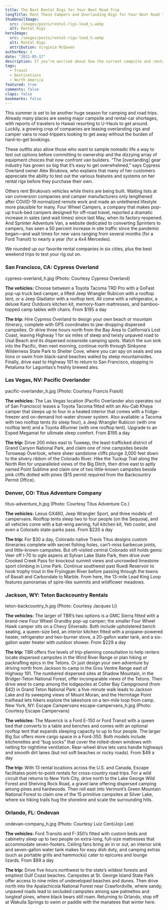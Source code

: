 ```yaml
---
title: The Best Rental Rigs for Your Next Road Trip
longTitle: Rent These Campers and Overlanding Rigs for Your Next Road Trip
thumbnailImage: 
  src: /images/posts/rental-rigs-lead_s.webp
  alt: Rental Rigs
heroImage: 
  src: /images/posts/rental-rigs-lead_h.webp
  alt: Rental Rigs
  attribution: Virginia McQueen
authorKey: 3
date: "2021-05-17"
description: If you’re worried about how the current campsite and rental-car shortages are going to impact your summer travels, consider these options. We’ve rounded up our favorite companies in six cities, plus the itineraries to test them out on.
tags:
  - Travel
  - Destinations
  - North America
featured: true
comments: false
claps: false
bookmarks: false
---
```


This summer is set to be another huge season for camping and road trips. Already many places are seeing major campsite and rental-car shortages, with reports of travelers to Hawaii resorting to U-Hauls to get around. Luckily, a growing crop of companies are leasing overlanding rigs and camper vans to road-trippers looking to get away without the burden of hard-to-get bookings. 

These outfits also allow those who want to sample nomadic life a way to test out options before committing to ownership and the dizzying array of equipment choices that now confront van builders. “The [overlanding] gear industry has grown so big that it’s easy to get overwhelmed,” says Cypress Overland owner Alex Birukova, who explains that many of her customers appreciate the ability to test out the various features and systems on her rental rigs before they purchase their own. 

Others rent Birukova’s vehicles while theirs are being built. Waiting lists at van conversion companies and camper manufacturers only lengthened after COVID-19 normalized remote work and made an untethered lifestyle more plausible for many. Four Wheel Campers, a company that makes pop-up truck-bed campers designed for off-road travel, reported a dramatic increase in sales (and wait times) since last May, when its factory reopened. And Sprinter Adventure Van, a website dedicated to converting Sprinters to campers, has seen a 50 percent increase in site traffic since the pandemic began—and wait times for new vans ranging from several months (for a Ford Transit) to nearly a year (for a 4x4 Mercedes). 

We rounded up our favorite rental companies in six cities, plus the best weekend trips to test your rig out on. 

### San Francisco, CA: Cypress Overland
cypress-overland_h.jpg
(Photo: Courtesy Cypress Overland)

**The vehicles:** Choose between a Toyota Tacoma TRD Pro with a GoFast pop-up truck bed camper, a lifted Jeep Wrangler Rubicon with a rooftop tent, or a Jeep Gladiator with a rooftop tent. All come with a refrigerator, a deluxe Kanz Outdoors kitchen kit, memory-foam mattresses, and bamboo-topped camp tables with chairs. From $195 a day

**The trip:** Hire Cypress Overland to design your own beach or mountain itinerary, complete with GPS coordinates to jaw-dropping dispersed campsites. Or drive three hours north from the Bay Area to California’s Lost Coast, leaving Highway 1 for six miles of steep and twisty unpaved road to Usal Beach and its dispersed oceanside camping spots. Watch the sun sink into the Pacific, then next morning, continue north through Sinkyone Wilderness State Park to Shelter Cove, where you can spy on seals and sea lions or swim from black-sand beaches walled by steep mountainsides. Finally, drive east to Highway 101 to return to San Francisco, stopping in Petaluma for Lagunitas’s freshly brewed ales.

### Las Vegas, NV: Pacific Overlander
pacific-overlander_h.jpg
(Photo: Courtesy Francis Fraioli)

**The vehicles:** The Las Vegas location (Pacific Overlander also operates out of San Francisco) leases a Toyota Tacoma fitted with an Alu-Cab Khaya camper that sleeps up to four in a heated interior that comes with a fridge-freezer and on-demand hot-water shower system. Also available: a Tacoma with two rooftop tents (to sleep four), a Jeep Wrangler Rubicon (with one rooftop tent) and a Toyota 4Runner (with one rooftop tent). Upgrade to an Exped Megamat for ultimate sleep comfort. From $195 a day

**The trip:** Drive 200 miles east to Tuweep, the least-trafficked district of Grand Canyon National Park, and claim one of nine campsites beside Toroweap Overlook, where sheer sandstone cliffs plunge 3,000 feet down to the silvery ribbon of the Colorado River. Hike the Tuckup Trail along the North Rim for unparalleled views of the Big Ditch, then drive east to aptly named Point Sublime and claim one of two little-known campsites beside pink cliffs dotted with pines ($15 permit required from the Backcountry Permit Office).

### Denver, CO: Titus Adventure Company
titus-adventure_h.jpg
(Photo: Courtesy Titus Adventure Co.)

**The vehicles:** Lexus GX460, Jeep Wrangler Sport, and three models of campervans. Rooftop tents sleep two to four people (on the Sequoia), and all vehicles come with a bat-wing awning, full kitchen kit, Yeti cooler, and even a Colorado state-parks pass. From $220 a day

**The trip:** For $30 a day, Colorado native Travis Titus designs custom itineraries complete with secret fishing holes, can’t-miss barbecue joints, and little-known campsites. But oft-visited central Colorado still holds gems: Veer off I-70 to ogle aspens at Sylvan Lake State Park, then drive over Crooked Creek Pass for knockout summit views and uncrowded limestone sport climbing in Lime Park. Continue southwest past Ruedi Reservoir to hook trophy trout in the Fryingpan River before passing through the towns of Basalt and Carbondale to Marble. From here, the 13-mile Lead King Loop features panoramas of spire-like summits and wildflower meadows.

### Jackson, WY: Teton Backcountry Rentals
teton-backcountry_h.jpg
(Photo: Courtesy Jacques Li)

**The vehicles:** The larger of TBR’s two options is a GMC Sierra fitted with a brand-new Four Wheel Grandby pop-up camper; the smaller Four Wheel Hawk camper sits on a Chevy Silverado. Both include upholstered bench seating, a queen-size bed, an interior kitchen fitted with a propane-powered heater, refrigerator and two-burner stove, a 20-gallon water tank, and a six-gallon water heater with outdoor shower. From $229 a day

**The trip:** TBR offers five levels of trip-planning consultation to help renters locate dispersed campsites in the Wind River Range or plan hiking or packrafting epics in the Tetons. Or just design your own adventure by driving north from Jackson to camp in the Gros Ventre Range east of Highway 191. The numbered dispersed sites at Shadow Mountain, in the Bridger-Teton National Forest, offer incomparable views of the Tetons. Then drive west to camp among the lodgepoles at Colter Bay Campground (from $42) in Grand Teton National Park: a five-minute walk leads to Jackson Lake and its sweeping views of Mount Moran, and the Hermitage Point trailhead lets hikers explore the lakeshore on a ten-mile loop from camp.
New York, NY: Escape Campervans
escape-campervans_h.jpg
(Photo: Courtesy Escape Campervans)

**The vehicles:** The Maverick is a Ford E-150 or Ford Transit with a queen bed that converts to a table and benches and comes with an optional rooftop tent that expands sleeping capacity to up to four people. The larger Big Sur offers more cargo space in a Ford-350. Both models include kitchenettes and “bug socks” that cover the rolled-down windows with netting for nighttime ventilation. Rear-wheel drive lets vans handle highways and smooth dirt lanes (but not soft beaches or rocky roads). From $49 a day

**The trip:** With 13 rental locations across the U.S. and Canada, Escape facilitates point-to-point rentals for cross-country road trips. For a wild circuit that returns to New York City, drive north to the Lake George Wild Forest and Shelving Rock Road, a gravel lane offering dispersed camping among pines and hardwoods. Then roll east into Vermont’s Green Mountain National Forest to claim one of the 15 primitive campsites at Silver Lake, where six hiking trails hug the shoreline and scale the surrounding hills. 

### Orlando, FL: Ondevan
ondevan-company_h.jpg
(Photo: Courtesy Luiz Cent/Jojo Lee)

**The vehicles:** Ford Transits and F-350’s fitted with custom beds and cabinetry sleep up to two people on extra-long, full-size mattresses that accommodate seven-footers. Ceiling fans bring air in or out, an interior sink and seven-gallon water tank makes for easy dish duty, and camping extras (such as portable grills and hammocks) cater to epicures and lounge lizards. From $89 a day

**The trip:** Drive five hours northwest to the state’s wildest forests and emptiest Gulf Coast beaches. Campsites at St. George Island State Park offer access to nine miles of undeveloped beaches and dunes. Then drive north into the Apalachicola National Forest near Crawfordville, where sandy, unpaved roads lead to secluded campsites among saw palmettos and longleaf pines, where black bears still roam. Returning to Orlando, stop off at Wakulla Springs to swim or paddle with the manatees that winter here.
